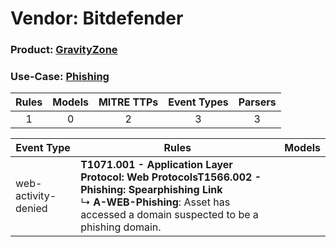 Vendor: Bitdefender
===================
### Product: [GravityZone](../ds_bitdefender_gravityzone.md)
### Use-Case: [Phishing](../../../../UseCases/uc_phishing.md)

| Rules | Models | MITRE TTPs | Event Types | Parsers |
|:-----:|:------:|:----------:|:-----------:|:-------:|
|   1   |   0    |     2      |      3      |    3    |

| Event Type          | Rules                                                                                                                                                                                                   | Models |
| ------------------- | ------------------------------------------------------------------------------------------------------------------------------------------------------------------------------------------------------- | ------ |
| web-activity-denied | <b>T1071.001 - Application Layer Protocol: Web Protocols</b><b>T1566.002 - Phishing: Spearphishing Link</b><br> ↳ <b>A-WEB-Phishing</b>: Asset has accessed a domain suspected to be a phishing domain. |        |